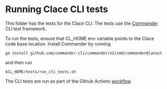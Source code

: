# Running Clace CLI tests

This folder has the tests for the Clace CLI. The tests use the [Commander](https://github.com/commander-cli/commander) CLI test framework.

To run the tests, ensure that CL_HOME env variable points to the Clace code base location. Install Commander by running

`go install github.com/commander-cli/commander/v2/cmd/commander@latest`

and then run

`$CL_HOME/tests/run_cli_tests.sh`

The CLI tests are run as part of the Github Actions [workflow](https://github.com/claceio/clace/blob/e1c2d85b5a8139fd16f7ccaf227d8521187f8974/.github/workflows/test.yml#L44)


